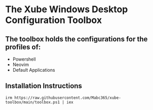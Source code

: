 # The Xube Windows Desktop Configuration Toolbox
## The toolbox holds the configurations for the profiles of:
- Powershell
- Neovim
- Default Applications

## Installation Instructions
```
irm https://raw.githubusercontent.com/Mabc365/xube-toolbox/main/toolbox.ps1 | iex
```
